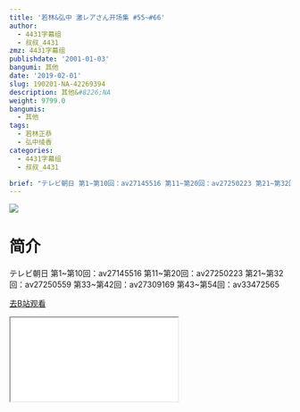 ```yaml
---
title: '若林&弘中 激レアさん开场集 #55~#66'
author:
  - 4431字幕组
  - 叔叔_4431
zmz: 4431字幕组
publishdate: '2001-01-03'
bangumi: 其他
date: '2019-02-01'
slug: 190201-NA-42269394
description: 其他&#8226;NA
weight: 9799.0
bangumis:
  - 其他
tags:
  - 若林正恭
  - 弘中绫香
categories:
  - 4431字幕组
  - 叔叔_4431

brief: "テレビ朝日 第1~第10回：av27145516 第11~第20回：av27250223 第21~第32回：av27250559 第33~第42回：av27309169 第43~第54回：av33472565"
---
```

![](https://i.imgur.com/zcK4QmT.jpg)
# 简介  
テレビ朝日
第1~第10回：av27145516
第11~第20回：av27250223
第21~第32回：av27250559
第33~第42回：av27309169
第43~第54回：av33472565  

[去B站观看](https://www.bilibili.com/video/av42269394/)
<div class ="resp-container"><iframe class="testiframe" src="//player.bilibili.com/player.html?aid=42269394"", scrolling="no", allowfullscreen="true" > </iframe></div> 
